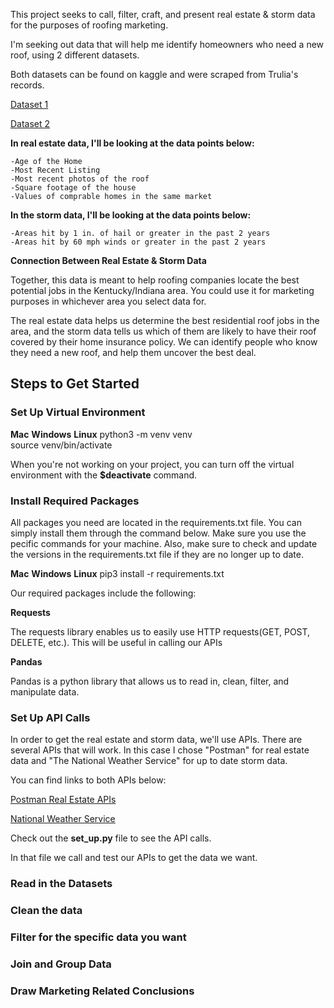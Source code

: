This project seeks to call, filter, craft, and present real estate & storm data for 
the purposes of roofing marketing. 

I'm seeking out data that will help me identify homeowners who need
a new roof, using 2 different datasets.

Both datasets can be found on kaggle and were scraped from Trulia's records.
<p><a href="https://www.kaggle.com/datasets/promptcloud/trulia-property-listing-dataset-2020">Dataset 1</a></p>

<p><a href="https://www.kaggle.com/datasets/promptcloud/real-estate-data-from-trulia">Dataset 2</a></p>

<strong>In real estate data, I'll be looking at the data points below:</strong>
  
    -Age of the Home
    -Most Recent Listing
    -Most recent photos of the roof
    -Square footage of the house
    -Values of comprable homes in the same market


<strong>In the storm data,  I'll be looking at the data points below:</strong>

    -Areas hit by 1 in. of hail or greater in the past 2 years
    -Areas hit by 60 mph winds or greater in the past 2 years


<strong>Connection Between Real Estate & Storm Data</strong>

Together, this data is meant to help roofing companies locate the best potential 
jobs in the Kentucky/Indiana area. You could use it for marketing purposes in whichever 
area you select data for.

The real estate data helps us determine the best residential roof jobs in the area, and 
the storm data tells us which of them are likely to have their roof covered by their home 
insurance policy. We can identify people who know they need a new roof, and help them uncover 
the best deal.


<h2>Steps to Get Started</h2>


<h3>Set Up Virtual Environment</h3>

<strong>Mac</strong>            <strong>Windows</strong>                  <strong>Linux</strong>
python3 -m venv venv            
source venv/bin/activate

When you're not working on your project, you can turn off the virtual environment with
the <strong>$deactivate</strong> command.


<h3>Install Required Packages</h3>

All packages you need are located in the requirements.txt file. You can simply install them through the command below.
Make sure you use the pecific commands for your machine. Also, make sure to check and update the versions in the requirements.txt
file if they are no longer up to date.

<strong>Mac</strong>                <strong>Windows</strong>                <strong>Linux</strong>
pip3 install -r requirements.txt

Our required packages include the following:

<strong>Requests</strong>
<p>The requests library enables us to easily use HTTP requests(GET, POST, DELETE, etc.). 
This will be useful in calling our APIs</p>

<strong>Pandas</strong>
<p>Pandas is a python library that allows us to read in, clean, filter, and manipulate data.</p>

<h3>Set Up API Calls</h3>

In order to get the real estate and storm data, we'll use APIs. There are several APIs that will work. 
In this case I chose "Postman" for real estate data and "The National Weather Service" for up to date storm data.

You can find links to both APIs below:

<a href="https://www.postman.com/realestateapis" target="_blank">Postman Real Estate APIs<a>

<a href="https://www.weather.gov/documentation/services-web-api" target="_blank">National Weather Service<a>

Check out the <strong>set_up.py</strong> file to see the API calls.

In that file we call and test our APIs to get the data we want.


<h3>Read in the Datasets</h3>


<h3>Clean the data</h3>


<h3>Filter for the specific data you want</h3>


<h3>Join and Group Data</h3>


<h3>Draw Marketing Related Conclusions</h3>





